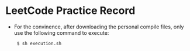 # LeetCode Practice Record

* For the convinence, after downloading the personal compile files, only use the following command to execute:  

       $ sh execution.sh
